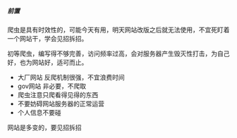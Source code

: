##### 前置
爬虫是具有时效性的，可能今天有用，明天网站改版之后就无法使用，不宜死盯着一个网站干，学会见招拆招。

初等爬虫，编写得不够完善，访问频率过高，会对服务器产生毁灭性打击，为自己好，也为网站好，适可而止。

- 大厂网站 反爬机制很强，不宜浪费时间
- gov网站 非必要，不爬取
- 爬虫注意只爬看得见得的东西
- 不要妨碍网站服务器的正常运营
- 个人信息不要碰

网站是多变的，要见招拆招